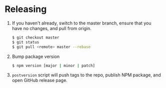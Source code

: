 # Releasing

1. If you haven't already, switch to the master branch, ensure that you have no changes, and pull from origin.

    ```sh
    $ git checkout master
    $ git status
    $ git pull <remote> master --rebase
    ```

1. Bump package version

    ```sh
    $ npm version [major | minor | patch]
    ```

1. `postversion` script will push tags to the repo, publish NPM package, and open GitHub release page.
